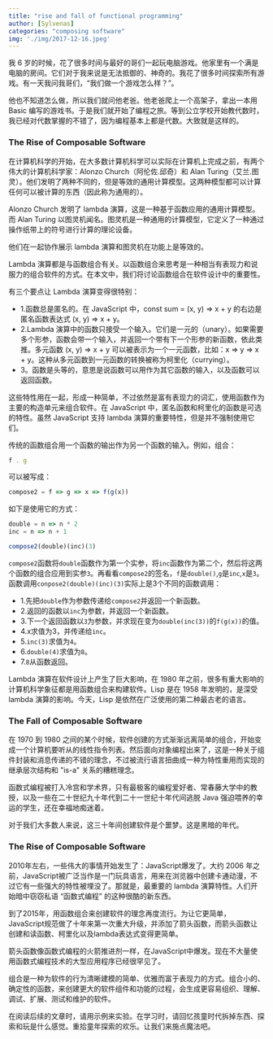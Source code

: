 ```yaml
---
title: "rise and fall of functional programming"
author: [Sylvenas]
categories: "composing software"
img: './img/2017-12-16.jpeg'
---
```


我 6 岁的时候，花了很多时间与最好的哥们一起玩电脑游戏。他家里有一个满是电脑的房间。它们对于我来说是无法抵御的、神奇的。我花了很多时间探索所有游戏。有一天我问我哥们，“我们做一个游戏怎么样？”。

他也不知道怎么做，所以我们就问他老爸。他老爸爬上一个高架子，拿出一本用 Basic 编写的游戏书。于是我们就开始了编程之旅。等到公立学校开始教代数时，我已经对代数掌握的不错了，因为编程基本上都是代数。大致就是这样的。

### The Rise of Composable Software
在计算机科学的开始，在大多数计算机科学可以实际在计算机上完成之前，有两个伟大的计算机科学家：Alonzo Church（阿伦佐.邱奇）和 Alan Turing（艾兰.图灵）。他们发明了两种不同的，但是等效的通用计算模型。这两种模型都可以计算任何可以被计算的东西（因此称为通用的）。

Alonzo Church 发明了 lambda 演算，这是一种基于函数应用的通用计算模型。而 Alan Turing 以图灵机闻名。图灵机是一种通用的计算模型，它定义了一种通过操作纸带上的符号进行计算的理论设备。

他们在一起协作展示 lambda 演算和图灵机在功能上是等效的。

Lambda 演算都是与函数组合有关。以函数组合来思考是一种相当有表现力和说服力的组合软件的方式。在本文中，我们将讨论函数组合在软件设计中的重要性。

有三个要点让 Lambda 演算变得很特别：

* 1.函数总是匿名的。在 JavaScript 中，const sum = (x, y) => x + y 的右边是匿名函数表达式 (x, y) => x + y。
* 2.Lambda 演算中的函数只接受一个输入。它们是一元的（unary）。如果需要多个形参，函数会带一个输入，并返回一个带有下一个形参的新函数，依此类推。多元函数 (x, y) => x + y 可以被表示为一个一元函数，比如：x => y => x + y。这种从多元函数到一元函数的转换被称为柯里化（currying）。
* 3。函数是头等的，意思是说函数可以用作为其它函数的输入，以及函数可以返回函数。

这些特性用在一起，形成一种简单，不过依然是富有表现力的词汇，使用函数作为主要的构造单元来组合软件。在 JavaScript 中，匿名函数和柯里化的函数是可选的特性。虽然 JavaScript 支持 lambda 演算的重要特性，但是并不强制使用它们。

传统的函数组合用一个函数的输出作为另一个函数的输入。例如，组合：
``` js
f . g
```
可以被写成：
``` js
compose2 = f => g => x => f(g(x))
```
如下是使用它的方式：
``` js
double = n => n * 2
inc = n => n + 1

compose2(double)(inc)(3)
```
`compose2`函数将`double`函数作为第一个实参，将`inc`函数作为第二个，然后将这两个函数的组合应用到实参`3`。再看看`compose2`的签名，`f`是`double()`,`g`是`inc`,`x`是`3`。函数调用`conpose2(double)(inc)(3)`实际上是3个不同的函数调用：

* 1.先把`double`作为参数传递给`compose2`并返回一个新函数。
* 2.返回的函数以`inc`为参数，并返回一个新函数。
* 3.下一个返回函数以`3`为参数，并求现在变为`double(inc(3))`的`f(g(x))`的值。
* 4.x求值为3，并传递给`inc`。
* 5.`inc(3)`求值为`4`。
* 6.`double(4)`求值为`8`。
* 7.`8`从函数返回。

Lambda 演算在软件设计上产生了巨大影响，在 1980 年之前，很多有重大影响的计算机科学象征都是用函数组合来构建软件。Lisp 是在 1958 年发明的，是深受 lambda 演算的影响。今天，Lisp 是依然在广泛使用的第二种最古老的语言。

### The Fall of Composable Software
在 1970 到 1980 之间的某个时候，软件创建的方式渐渐远离简单的组合，开始变成一个计算机要听从的线性指令列表。然后面向对象编程出来了，这是一种关于组件封装和消息传递的不错的理念，不过被流行语言扭曲成一种为特性重用而实现的继承层次结构和 "is-a" 关系的糟糕理念。

函数式编程被打入冷宫和学术界，只有最极客的编程爱好者、常春藤大学中的教授，以及一些在二十世纪九十年代到二十一世纪十年代间逃脱 Java 强迫喂养的幸运的学生，还在幸福地痴迷着。

对于我们大多数人来说，这三十年间创建软件是个噩梦。这是黑暗的年代。

### The Rise of Composable Software
2010年左右，一些伟大的事情开始发生了：JavaScript爆发了。大约 2006 年之前，JavaScript被广泛当作是一门玩具语言，用来在浏览器中创建卡通动漫，不过它有一些强大的特性被埋没了。那就是，最重要的 lambda 演算特性。人们开始暗中窃窃私语 “函数式编程” 的这种很酷的新东西。

到了2015年，用函数组合来创建软件的理念再度流行。为让它更简单，JavaScript规范做了十年来第一次重大升级，并添加了箭头函数，而箭头函数让创建和读函数、柯里化以及lambda表达式变得更简单。

箭头函数像函数式编程的火箭推进剂一样，在JavaScript中爆发。现在不大量使用函数式编程技术的大型应用程序已经很罕见了。

组合是一种为软件的行为清晰建模的简单、优雅而富于表现力的方式。组合小的、确定性的函数，来创建更大的软件组件和功能的过程，会生成更容易组织、理解、调试、扩展、测试和维护的软件。

在阅读后续的文章时，请用示例来实验。在学习时，请回忆孩童时代拆掉东西、探索和玩是什么感觉。重拾童年探索的欢乐。让我们来施点魔法吧。